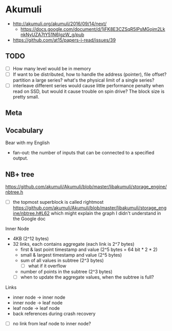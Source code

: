 # Akumuli

- http://akumuli.org/akumuli/2016/09/14/next/
  - https://docs.google.com/document/d/1jFK8E3CZSqR5IPsMGojm2LknkNyUZA7tY51N6IgzW_g/pub
- https://github.com/at15/papers-i-read/issues/39

## TODO

- [ ] How many level would be in memory
- [ ] If want to be distributed, how to handle the address (pointer), file offset?
partition a large series? what's the physical limit of a single series?
- [ ] interleave different series would cause little performance penalty when read on SSD, but would
it cause trouble on spin drive? The block size is pretty small.

## Meta



## Vocabulary

Bear with my English

- fan-out: the number of inputs that can be connected to a specified output.

## NB+ tree

https://github.com/akumuli/Akumuli/blob/master/libakumuli/storage_engine/nbtree.h

- [ ] the topmost superblock is called rightmost https://github.com/akumuli/Akumuli/blob/master/libakumuli/storage_engine/nbtree.h#L62
which might explain the graph I didn't understand in the Google doc

Inner Node

- 4KB (2^12 bytes)
- 32 links, each contains aggregate (each link is 2^7 bytes)
  - first & last point timestamp and value (2^5 bytes = 64 bit * 2 * 2)
  - small & largest timestamp and value (2^5 bytes)
  - sum of all values in subtree (2^3 bytes)
    - [ ] what if it overflow
  - number of points in the subtree (2^3 bytes)
  - [ ] when to update the aggregate values, when the subtree is full?

Links

- inner node -> inner node
- inner node -> leaf node
- leaf node -> leaf node
- back references during crash recovery
- [ ] no link from leaf node to inner node?
